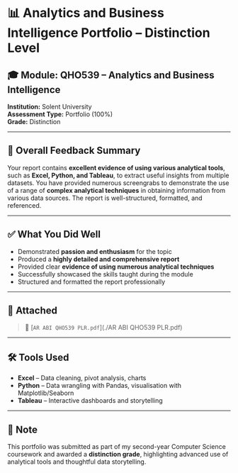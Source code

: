 # 📊 Analytics and Business Intelligence Portfolio – Distinction Level

## 🎓 Module: QHO539 – Analytics and Business Intelligence  
**Institution:** Solent University  
**Assessment Type:** Portfolio (100%)  
**Grade:** Distinction  

---

## 📝 Overall Feedback Summary

Your report contains **excellent evidence of using various analytical tools**, such as **Excel, Python, and Tableau**, to extract useful insights from multiple datasets. You have provided numerous screengrabs to demonstrate the use of a range of **complex analytical techniques** in obtaining information from various data sources. The report is well-structured, formatted, and referenced.


---

## ✅ What You Did Well

- Demonstrated **passion and enthusiasm** for the topic  
- Produced a **highly detailed and comprehensive report**  
- Provided clear **evidence of using numerous analytical techniques**  
- Successfully showcased the skills taught during the module  
- Structured and formatted the report professionally  

---

## 📎 Attached

> 📄 [`AR ABI QHO539 PLR.pdf`](./AR ABI QHO539 PLR.pdf)


---

## 🛠️ Tools Used

- **Excel** – Data cleaning, pivot analysis, charts  
- **Python** – Data wrangling with Pandas, visualisation with Matplotlib/Seaborn  
- **Tableau** – Interactive dashboards and storytelling  

---

## 💬 Note

This portfolio was submitted as part of my second-year Computer Science coursework and awarded a **distinction grade**, highlighting advanced use of analytical tools and thoughtful data storytelling.

